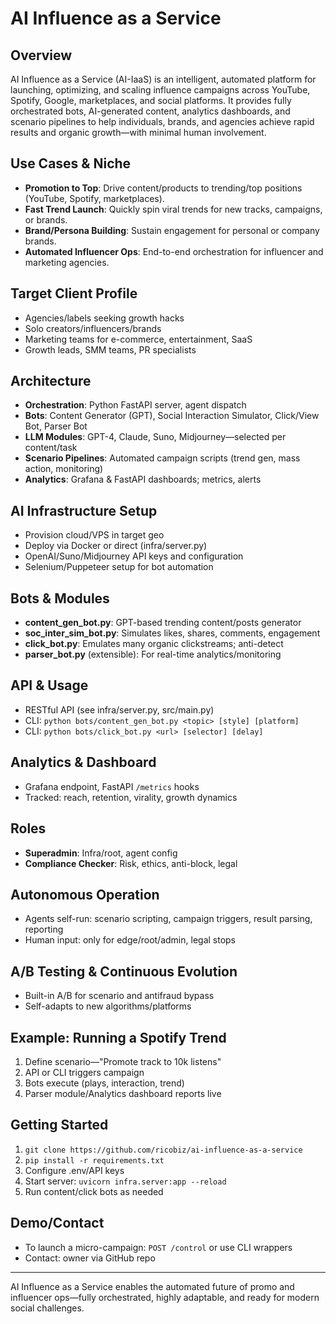 # AI Influence as a Service

## Overview
AI Influence as a Service (AI-IaaS) is an intelligent, automated platform for launching, optimizing, and scaling influence campaigns across YouTube, Spotify, Google, marketplaces, and social platforms. It provides fully orchestrated bots, AI-generated content, analytics dashboards, and scenario pipelines to help individuals, brands, and agencies achieve rapid results and organic growth—with minimal human involvement.

## Use Cases & Niche
- **Promotion to Top**: Drive content/products to trending/top positions (YouTube, Spotify, marketplaces).
- **Fast Trend Launch**: Quickly spin viral trends for new tracks, campaigns, or brands.
- **Brand/Persona Building**: Sustain engagement for personal or company brands.
- **Automated Influencer Ops**: End-to-end orchestration for influencer and marketing agencies.

## Target Client Profile
- Agencies/labels seeking growth hacks
- Solo creators/influencers/brands
- Marketing teams for e-commerce, entertainment, SaaS
- Growth leads, SMM teams, PR specialists

## Architecture
- **Orchestration**: Python FastAPI server, agent dispatch
- **Bots**: Content Generator (GPT), Social Interaction Simulator, Click/View Bot, Parser Bot
- **LLM Modules**: GPT-4, Claude, Suno, Midjourney—selected per content/task
- **Scenario Pipelines**: Automated campaign scripts (trend gen, mass action, monitoring)
- **Analytics**: Grafana & FastAPI dashboards; metrics, alerts

## AI Infrastructure Setup
- Provision cloud/VPS in target geo
- Deploy via Docker or direct (infra/server.py)
- OpenAI/Suno/Midjourney API keys and configuration
- Selenium/Puppeteer setup for bot automation

## Bots & Modules
- **content_gen_bot.py**: GPT-based trending content/posts generator
- **soc_inter_sim_bot.py**: Simulates likes, shares, comments, engagement
- **click_bot.py**: Emulates many organic clickstreams; anti-detect
- **parser_bot.py** (extensible): For real-time analytics/monitoring

## API & Usage
- RESTful API (see infra/server.py, src/main.py)
- CLI: `python bots/content_gen_bot.py <topic> [style] [platform]`
- CLI: `python bots/click_bot.py <url> [selector] [delay]`

## Analytics & Dashboard
- Grafana endpoint, FastAPI `/metrics` hooks
- Tracked: reach, retention, virality, growth dynamics

## Roles
- **Superadmin**: Infra/root, agent config
- **Compliance Checker**: Risk, ethics, anti-block, legal

## Autonomous Operation
- Agents self-run: scenario scripting, campaign triggers, result parsing, reporting
- Human input: only for edge/root/admin, legal stops

## A/B Testing & Continuous Evolution
- Built-in A/B for scenario and antifraud bypass
- Self-adapts to new algorithms/platforms

## Example: Running a Spotify Trend
1. Define scenario—"Promote track to 10k listens"
2. API or CLI triggers campaign
3. Bots execute (plays, interaction, trend)
4. Parser module/Analytics dashboard reports live

## Getting Started
1. `git clone https://github.com/ricobiz/ai-influence-as-a-service`
2. `pip install -r requirements.txt`
3. Configure .env/API keys
4. Start server: `uvicorn infra.server:app --reload`
5. Run content/click bots as needed

## Demo/Contact
- To launch a micro-campaign: `POST /control` or use CLI wrappers
- Contact: owner via GitHub repo

---
AI Influence as a Service enables the automated future of promo and influencer ops—fully orchestrated, highly adaptable, and ready for modern social challenges.
